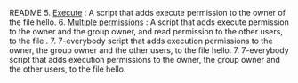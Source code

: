README
5. [Execute](./5-execute) : A script that adds execute permission to the owner of the file hello.
6. [Multiple permissions](./6-multiple_permissions) : A script that adds execute permission to the owner and the group owner, and read permission to the other users, to the file .
7. 7-everybody script that adds execution permissions to the owner, the group owner and the other users, to the file hello.
7. 7-everybody script that adds execution permissions to the owner, the group owner and the other users, to the file hello.
